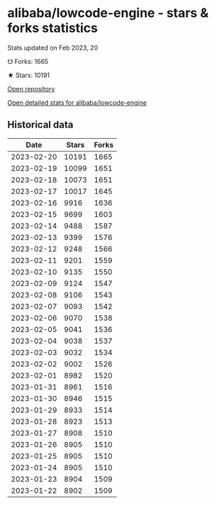 # alibaba/lowcode-engine - stars & forks statistics

Stats updated on Feb 2023, 20

☋ Forks: 1665

★ Stars: 10191

[Open repository](https://github.com/alibaba/lowcode-engine)

[Open detailed stats for alibaba/lowcode-engine](https://reviewgithub.com/rep/alibaba/lowcode-engine)

## Historical data
| Date | Stars | Forks |
|------|-------|-------|
| 2023-02-20 | 10191 | 1665 | 
| 2023-02-19 | 10099 | 1651 | 
| 2023-02-18 | 10073 | 1651 | 
| 2023-02-17 | 10017 | 1645 | 
| 2023-02-16 | 9916 | 1636 | 
| 2023-02-15 | 9699 | 1603 | 
| 2023-02-14 | 9488 | 1587 | 
| 2023-02-13 | 9399 | 1576 | 
| 2023-02-12 | 9248 | 1566 | 
| 2023-02-11 | 9201 | 1559 | 
| 2023-02-10 | 9135 | 1550 | 
| 2023-02-09 | 9124 | 1547 | 
| 2023-02-08 | 9106 | 1543 | 
| 2023-02-07 | 9093 | 1542 | 
| 2023-02-06 | 9070 | 1538 | 
| 2023-02-05 | 9041 | 1536 | 
| 2023-02-04 | 9038 | 1537 | 
| 2023-02-03 | 9032 | 1534 | 
| 2023-02-02 | 9002 | 1526 | 
| 2023-02-01 | 8982 | 1520 | 
| 2023-01-31 | 8961 | 1516 | 
| 2023-01-30 | 8946 | 1515 | 
| 2023-01-29 | 8933 | 1514 | 
| 2023-01-28 | 8923 | 1513 | 
| 2023-01-27 | 8908 | 1510 | 
| 2023-01-26 | 8905 | 1510 | 
| 2023-01-25 | 8905 | 1510 | 
| 2023-01-24 | 8905 | 1510 | 
| 2023-01-23 | 8904 | 1509 | 
| 2023-01-22 | 8902 | 1509 | 

